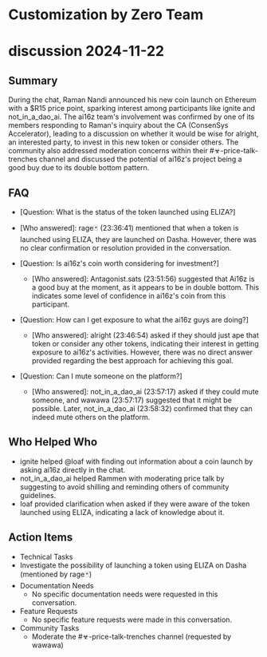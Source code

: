 # Customization by Zero Team

# discussion 2024-11-22

## Summary
 During the chat, Raman Nandi announced his new coin launch on Ethereum with a $R15 price point, sparking interest among participants like ignite and not_in_a_dao_ai. The ai16z team's involvement was confirmed by one of its members responding to Raman's inquiry about the CA (ConsenSys Accelerator), leading to a discussion on whether it would be wise for alright, an interested party, to invest in this new token or consider others. The community also addressed moderation concerns within their #☣-price-talk-trenches channel and discussed the potential of ai16z's project being a good buy due to its double bottom pattern.

## FAQ
 - [Question: What is the status of the token launched using ELIZA?]
  - [Who answered]: rage🃏 (23:36:41) mentioned that when a token is launched using ELIZA, they are launched on Dasha. However, there was no clear confirmation or resolution provided in the conversation.

- [Question: Is ai16z's coin worth considering for investment?]
  - [Who answered]: Antagonist.sats (23:51:56) suggested that Ai16z is a good buy at the moment, as it appears to be in double bottom. This indicates some level of confidence in ai16z's coin from this participant.

- [Question: How can I get exposure to what the ai16z guys are doing?]
  - [Who answered]: alright (23:46:54) asked if they should just ape that token or consider any other tokens, indicating their interest in getting exposure to ai16z's activities. However, there was no direct answer provided regarding the best approach for achieving this goal.

- [Question: Can I mute someone on the platform?]
  - [Who answered]: not_in_a_dao_ai (23:57:17) asked if they could mute someone, and wawawa (23:57:17) suggested that it might be possible. Later, not_in_a_dao_ai (23:58:32) confirmed that they can indeed mute others on the platform.

## Who Helped Who
 - ignite helped @loaf with finding out information about a coin launch by asking ai16z directly in the chat.
- not_in_a_dao_ai helped Rammen with moderating price talk by suggesting to avoid shilling and reminding others of community guidelines.
- loaf provided clarification when asked if they were aware of the token launched using ELIZA, indicating a lack of knowledge about it.

## Action Items
 - Technical Tasks
  - Investigate the possibility of launching a token using ELIZA on Dasha (mentioned by rage🃏)
- Documentation Needs
  - No specific documentation needs were requested in this conversation.
- Feature Requests
  - No specific feature requests were made in this conversation.
- Community Tasks
  - Moderate the #☣-price-talk-trenches channel (requested by wawawa)

